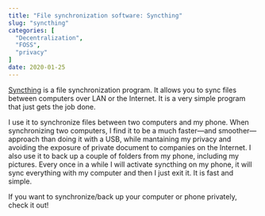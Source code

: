 ```yaml
---
title: "File synchronization software: Syncthing"
slug: "syncthing"
categories: [
  "Decentralization",
  "FOSS",
  "privacy"
]
date: 2020-01-25
---
```


[Syncthing][s] is a file synchronization program. It allows you to sync files
between computers over LAN or the Internet. It is a very simple program that
just gets the job done.

I use it to synchronize files between two computers and my phone. When
synchronizing two computers, I find it to be a much faster—and smoother—approach
than doing it with a USB, while mantaining my privacy and avoiding the exposure
of private document to companies on the Internet. I also use it to back up a
couple of folders from my phone, including my pictures. Every once in a while I
will activate syncthing on my phone, it will sync everything with my computer
and then I just exit it. It is fast and simple.

If you want to synchronize/back up your computer or phone privately, check it
out!


[s]: <https://syncthing.net/> "Syncthing"
